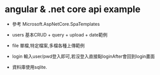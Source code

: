 # angular & .net core api example

- 參考 Microsoft.AspNetCore.SpaTemplates

- users 基本CRUD + query + upload + date範例

- file 單檔,特定檔案,多檔各種上傳範例

- login 輸入user/pwd登入即可,若沒登入直接點loginAfter會回到login畫面

- 資料庫使用sqlite.